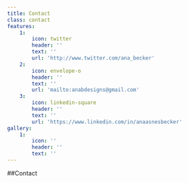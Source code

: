 ```yaml
---
title: Contact
class: contact
features:
    1:
        icon: twitter
        header: ''
        text: ''
        url: 'http://www.twitter.com/ana_becker'
    2:
        icon: envelope-o
        header: ''
        text: ''
        url: 'mailto:anabdesigns@gmail.com'
    3:
        icon: linkedin-square
        header: ''
        text: ''
        url: 'https://www.linkedin.com/in/anaasnesbecker'
gallery:
    1:
        icon: ''
        header: ''
        text: ''
---
```


##Contact